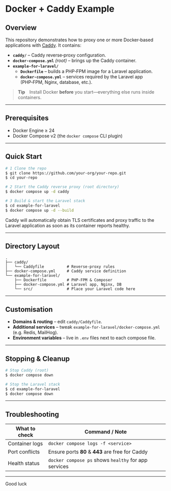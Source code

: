 # Docker + Caddy Example

## Overview
This repository demonstrates how to proxy one or more Docker‑based applications with [Caddy](https://caddyserver.com/). It contains:

- **`caddy/`** – Caddy reverse‑proxy configuration.
- **`docker-compose.yml`** *(root)* – brings up the Caddy container.
- **`example-for-laravel/`**  
  - **`Dockerfile`** – builds a PHP‑FPM image for a Laravel application.  
  - **`docker-compose.yml`** – services required by the Laravel app (PHP‑FPM, Nginx, database, etc.).

> **Tip** Install Docker **before** you start—everything else runs inside containers.

---

## Prerequisites
- Docker Engine ≥ 24
- Docker Compose v2 (the `docker compose` CLI plugin)

---

## Quick Start
```bash
# 1 Clone the repo
$ git clone https://github.com/your‑org/your‑repo.git
$ cd your‑repo

# 2 Start the Caddy reverse proxy (root directory)
$ docker compose up -d caddy

# 3 Build & start the Laravel stack
$ cd example-for-laravel
$ docker compose up -d --build
```
Caddy will automatically obtain TLS certificates and proxy traffic to the Laravel application as soon as its container reports healthy.

---

## Directory Layout
```
.
├── caddy/
│   └── Caddyfile          # Reverse‑proxy rules
├── docker-compose.yml     # Caddy service definition
└── example-for-laravel/
    ├── Dockerfile         # PHP‑FPM & Composer
    ├── docker-compose.yml # Laravel app, Nginx, DB
    └── src/               # Place your Laravel code here
```

---

## Customisation
- **Domains & routing** – edit `caddy/Caddyfile`.
- **Additional services** – tweak `example-for-laravel/docker-compose.yml` (e.g. Redis, MailHog).
- **Environment variables** – live in `.env` files next to each compose file.

---

## Stopping & Cleanup
```bash
# Stop Caddy (root)
$ docker compose down

# Stop the Laravel stack
$ cd example-for-laravel
$ docker compose down
```

---

## Troubleshooting
| What to check | Command / Note |
|---------------|----------------|
| Container logs | `docker compose logs -f <service>` |
| Port conflicts | Ensure ports **80** & **443** are free for Caddy |
| Health status  | `docker compose ps` shows `healthy` for app services |

---

Good luck

